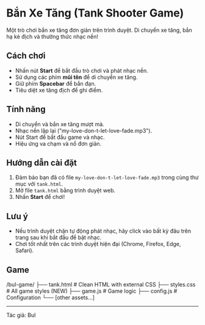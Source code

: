 # Bắn Xe Tăng (Tank Shooter Game)

Một trò chơi bắn xe tăng đơn giản trên trình duyệt. Di chuyển xe tăng, bắn hạ kẻ địch và thưởng thức nhạc nền!

## Cách chơi

- Nhấn nút **Start** để bắt đầu trò chơi và phát nhạc nền.
- Sử dụng các phím **mũi tên** để di chuyển xe tăng.
- Giữ phím **Spacebar** để bắn đạn.
- Tiêu diệt xe tăng địch để ghi điểm.

## Tính năng

- Di chuyển và bắn xe tăng mượt mà.
- Nhạc nền lặp lại ("my-love-don-t-let-love-fade.mp3").
- Nút Start để bắt đầu game và nhạc.
- Hiệu ứng va chạm và nổ đơn giản.

## Hướng dẫn cài đặt

1. Đảm bảo bạn đã có file `my-love-don-t-let-love-fade.mp3` trong cùng thư mục với `tank.html`.
2. Mở file `tank.html` bằng trình duyệt web.
3. Nhấn **Start** để chơi!

## Lưu ý
- Nếu trình duyệt chặn tự động phát nhạc, hãy click vào bất kỳ đâu trên trang sau khi bắt đầu để bật nhạc.
- Chơi tốt nhất trên các trình duyệt hiện đại (Chrome, Firefox, Edge, Safari).

## Game

/bul-game/
├── tank.html          # Clean HTML with external CSS
├── styles.css         # All game styles (NEW)
├── game.js           # Game logic
├── config.js         # Configuration
└── [other assets...]

---

Tác giả: Bul
